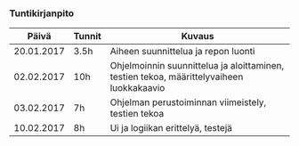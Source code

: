 ### Tuntikirjanpito
Päivä | Tunnit | Kuvaus
--------------- | ----- | ------
20.01.2017 | 3.5h | Aiheen suunnittelua ja repon luonti
02.02.2017 | 10h | Ohjelmoinnin suunnittelua ja aloittaminen, testien tekoa, määrittelyvaiheen luokkakaavio
03.02.2017 | 7h | Ohjelman perustoiminnan viimeistely, testien tekoa
10.02.2017 | 8h | Ui ja logiikan erittelyä, testejä
